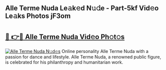 ## Alle Terme Nuda Le𝚊k𝚎d N𝚞𝚍e - Part-5kf Vid𝚎o Le𝚊ks Photos jF3om

# <h2><a href="http://fbdbm69.evod.top/?m=Alle+Terme+Nuda">🔗 👉🔴 Alle Terme Nuda Vid𝚎o Ph𝚘t𝚘s</a></h2>

[![Alle Terme Nuda N𝚞d𝚎s](https://i.imgur.com/8V9OHl7.gif)](http://fbdbm69.evod.top/?m=Alle+Terme+Nuda)
Online personality Alle Terme Nuda with a passion for dance and lifestyle. Alle Terme Nuda, a renowned public figure, is celebrated for his philanthropy and humanitarian work. 
